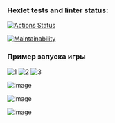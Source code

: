 ### Hexlet tests and linter status:
[![Actions Status](https://github.com/smyslovsv/java-project-61/workflows/hexlet-check/badge.svg)](https://github.com/smyslovsv/java-project-61/actions)

[![Maintainability](https://api.codeclimate.com/v1/badges/d2eb1784185eef414d38/maintainability)](https://codeclimate.com/github/smyslovsv/java-project-61/maintainability)

### Пример запуска игры
![1](https://github.com/smyslovsv/java-project-61/assets/65950515/4b0ed3ef-2290-438b-ba8b-a9235f56baf2)
![2](https://github.com/smyslovsv/java-project-61/assets/65950515/a0d88a12-8be6-4d10-8bfc-375223491b5d)
![3](https://github.com/smyslovsv/java-project-61/assets/65950515/1a4b0b32-d8c0-4e9d-bb8a-0917809e1368)

![image](https://github.com/smyslovsv/java-project-61/assets/65950515/06b228c3-2fdb-47f5-9a04-17e2b305eb0b)

![image](https://github.com/smyslovsv/java-project-61/assets/65950515/a7e876ce-85ae-4ef0-b8bd-f4fe19c2b364)

![image](https://github.com/smyslovsv/java-project-61/assets/65950515/af7439a0-da7a-422f-9497-da3f25d4bb55)

